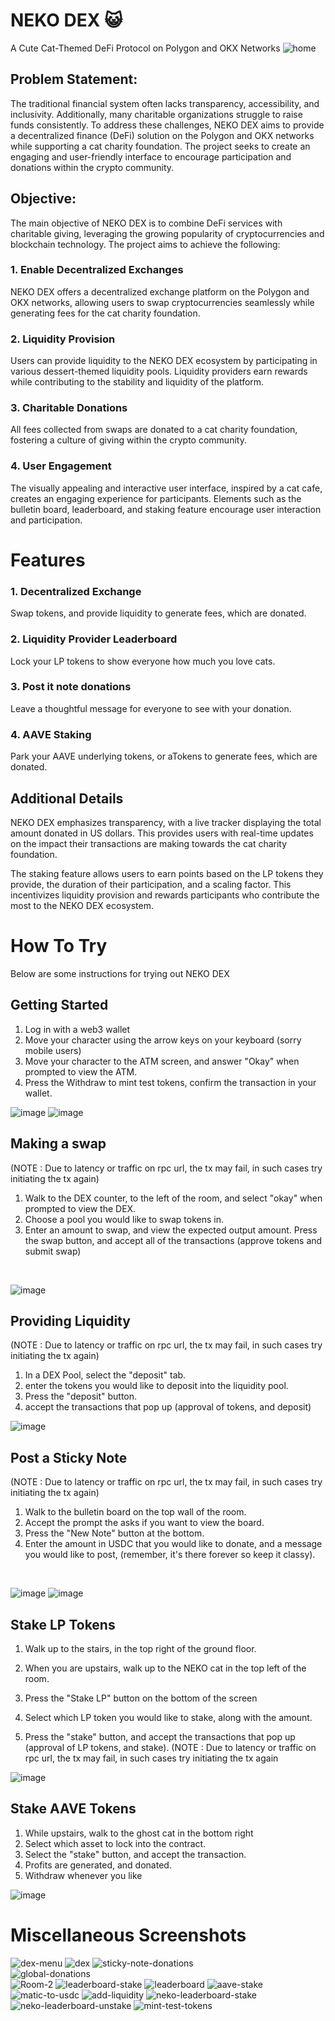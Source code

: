 # NEKO DEX 😺
A Cute Cat-Themed DeFi Protocol on Polygon and OKX Networks
![home](/Screenshots/home.png?raw=true)

## Problem Statement: <br>

The traditional financial system often lacks transparency, accessibility, and inclusivity. Additionally, many charitable organizations struggle to raise funds consistently. To address these challenges, NEKO DEX aims to provide a decentralized finance (DeFi) solution on the Polygon and OKX networks while supporting a cat charity foundation. The project seeks to create an engaging and user-friendly interface to encourage participation and donations within the crypto community.

## Objective: <br>

The main objective of NEKO DEX is to combine DeFi services with charitable giving, leveraging the growing popularity of cryptocurrencies and blockchain technology. The project aims to achieve the following:

### 1. Enable Decentralized Exchanges <br>

NEKO DEX offers a decentralized exchange platform on the Polygon and OKX networks, allowing users to swap cryptocurrencies seamlessly while generating fees for the cat charity foundation.

### 2. Liquidity Provision <br>

Users can provide liquidity to the NEKO DEX ecosystem by participating in various dessert-themed liquidity pools. Liquidity providers earn rewards while contributing to the stability and liquidity of the platform.

### 3. Charitable Donations <br>

All fees collected from swaps are donated to a cat charity foundation, fostering a culture of giving within the crypto community.

### 4. User Engagement <br>

The visually appealing and interactive user interface, inspired by a cat cafe, creates an engaging experience for participants. Elements such as the bulletin board, leaderboard, and staking feature encourage user interaction and participation.

# Features
  ### 1. <b> Decentralized Exchange </b> <br/>
   Swap tokens, and provide liquidity to generate fees, which are donated.
  ###  2. <b> Liquidity Provider Leaderboard </b>
  Lock your LP tokens to show everyone how much you love cats.
  ### 3. <b> Post it note donations  </b>
  Leave a thoughtful message for everyone to see with your donation.
  ### 4. <b> AAVE Staking </b>
   Park your AAVE underlying tokens, or aTokens to generate fees, which are donated.

## Additional Details <br>

NEKO DEX emphasizes transparency, with a live tracker displaying the total amount donated in US dollars. This provides users with real-time updates on the impact their transactions are making towards the cat charity foundation.

The staking feature allows users to earn points based on the LP tokens they provide, the duration of their participation, and a scaling factor. This incentivizes liquidity provision and rewards participants who contribute the most to the NEKO DEX ecosystem.

# How To Try
Below are some instructions for trying out NEKO DEX
## Getting Started

1. Log in with a web3 wallet <br>
2. Move your character using the arrow keys on your keyboard (sorry mobile users) <br>
3. Move your character to the ATM screen, and answer "Okay" when prompted to view the ATM. <br>
4. Press the Withdraw to mint test tokens, confirm the transaction in your wallet. <br>

![image](https://github.com/gas-limit/NEKO-DEX/assets/100609687/d5c65f70-7cac-4f57-ab4f-b31b0a1237f1)
![image](https://github.com/gas-limit/NEKO-DEX/assets/100609687/d41fd1f2-a3db-48ab-8a59-65a5adfdc63f)


## Making a swap
   (NOTE : Due to latency or traffic on rpc url, the tx may fail, in such cases try initiating the tx again) 

1. Walk to the DEX counter, to the left of the room, and select "okay" when prompted to view the DEX. <br>
2. Choose a pool you would like to swap tokens in. <br>
3. Enter an amount to swap, and view the expected output amount. Press the swap button, and accept all of the transactions (approve tokens and submit swap)
<br>

![image](https://github.com/gas-limit/NEKO-DEX/assets/100609687/c613b729-2f87-4700-b71f-2c09decd1df4)

## Providing Liquidity
(NOTE : Due to latency or traffic on rpc url, the tx may fail, in such cases try initiating the tx again) <br>

1. In a DEX Pool, select the "deposit" tab. <br>
2. enter the tokens you would like to deposit into the liquidity pool. <br>
3. Press the "deposit" button. <br>
4. accept the transactions that pop up (approval of tokens, and deposit) <br>

![image](https://github.com/gas-limit/NEKO-DEX/assets/100609687/727ab799-16d8-4cf9-9374-682e3626acfb)


## Post a Sticky Note
(NOTE : Due to latency or traffic on rpc url, the tx may fail, in such cases try initiating the tx again)

1. Walk to the bulletin board on the top wall of the room. <br>
2. Accept the prompt the asks if you want to view the board. <br>
3. Press the "New Note" button at the bottom. <br>
4. Enter the amount in USDC that you would like to donate, and a message you would like to post, (remember, it's there forever so keep it classy).
  <br>

![image](https://github.com/gas-limit/NEKO-DEX/assets/100609687/148e09a3-415c-43f0-b96a-f7f8c9083288)
![image](https://github.com/gas-limit/NEKO-DEX/assets/100609687/b4a23431-75e1-45a3-a946-ca5e43856967)

## Stake LP Tokens

1. Walk up to the stairs, in the top right of the ground floor. <br>
2. When you are upstairs, walk up to the NEKO cat in the top left of the room. <br>
3. Press the "Stake LP" button on the bottom of the screen <br>
4. Select which LP token you would like to stake, along with the amount. <br>

5. Press the "stake" button, and accept the transactions that pop up (approval of LP tokens, and stake).
   (NOTE : Due to latency or traffic on rpc url, the tx may fail, in such cases try initiating the tx again

![image](https://github.com/gas-limit/NEKO-DEX/assets/100609687/1439c316-6708-4455-ac41-1edcaef91baa)

## Stake AAVE Tokens

1. While upstairs, walk to the ghost cat in the bottom right
2. Select which asset to lock into the contract.
3. Select the "stake"  button, and accept the transaction. 
4. Profits are generated, and donated.
5. Withdraw whenever you like

![image](https://github.com/gas-limit/NEKO-DEX/assets/100609687/a792a492-b28f-45a1-b511-e084b4f64617)


# Miscellaneous Screenshots

![dex-menu](/Screenshots/dex%20menu.png?raw=true)
![dex](/Screenshots/dex.png?raw=true)
![sticky-note-donations](/Screenshots/sticky-note-donations.png?raw=true)<br/>
![global-donations](/Screenshots/global-donations.png?raw=true)<br/>
![Room-2](/Screenshots/room2.png?raw=true)
![leaderboard-stake](/Screenshots/leaderboard-lp-stake.png?raw=true)
![leaderboard](/Screenshots/leaderboard.png?raw=true)
![aave-stake](/Screenshots/aave-stake.JPG?raw=true)
![matic-to-usdc](/Screenshots/matic-to-usdc.JPG?raw=true)
![add-liquidity](/Screenshots/add-liquidity.JPG?raw=true)
![neko-leaderboard-stake](/Screenshots/neko-leaderboard-stake.JPG?raw=true)
![neko-leaderboard-unstake](/Screenshots/neko-leaderboard-unstake.JPG?raw=true)
![mint-test-tokens](/Screenshots/mint-test-tokens.JPG?raw=true)
